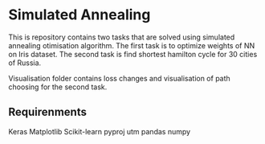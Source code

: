 # Simulated Annealing

This is repository contains two tasks that are solved using simulated annealing otimisation algorithm. 
The first task is to optimize weights of NN on Iris dataset.
The second task is find shortest  hamilton cycle for 30 cities of Russia.

Visualisation folder contains loss changes and visualisation of path choosing for the second task. 

## Requirenments
Keras
Matplotlib
Scikit-learn
pyproj
utm
pandas
numpy

